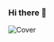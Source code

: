 ### Hi there 👋
![Cover](https://media-exp1.licdn.com/dms/image/C4D16AQHkwNa6x33UbA/profile-displaybackgroundimage-shrink_200_800/0/1647468437761?e=1654128000&v=beta&t=j9ZZuCwpjaPKcnXXPXl3At3voL6RsLsTRMNf3_xVq_g)

<!--
**Lekan1/Lekan1** is a ✨ _special_ ✨ repository because its `README.md` (this file) appears on your GitHub profile.

Here are some ideas to get you started:

- 🔭 I’m currently working on ...
- 🌱 I’m currently learning ...
- 👯 I’m looking to collaborate on ...
- 🤔 I’m looking for help with ...
- 💬 Ask me about ...
- 📫 How to reach me: ...
- 😄 Pronouns: ...
- ⚡ Fun fact: ...
-->
